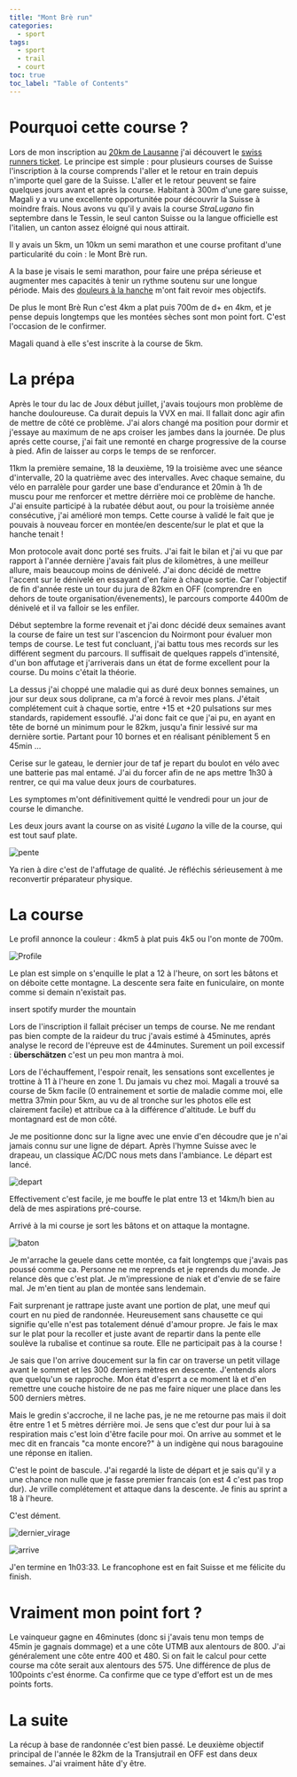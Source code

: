 ```yaml
---
title: "Mont Brè run"
categories:
  - sport
tags:
  - sport
  - trail
  - court
toc: true
toc_label: "Table of Contents"
---
```


# Pourquoi cette course ?

Lors de mon inscription au [20km de Lausanne](https://urschuca.github.io/sport/VVX-prepa-20k-Lausanne/) j'ai découvert le [swiss runners ticket](https://www.sbb.ch/fr/loisirs-vacances/evenements/courses-evenements-sportifs/swiss-runners.html). Le principe est simple : pour plusieurs courses de Suisse l'inscription à la course comprends l'aller et le retour en train depuis n'importe quel gare de la Suisse. L'aller et le retour peuvent se faire quelques jours avant et après la course. Habitant à 300m d'une gare suisse, Magali y a vu une excellente opportunitée pour découvrir la Suisse à moindre frais. Nous avons vu qu'il y avais la course _StraLugano_ fin septembre dans le Tessin, le seul canton Suisse ou la langue officielle est l'italien, un canton assez éloigné qui nous attirait.

Il y avais un 5km, un 10km un semi marathon et une course profitant d'une particularité du coin : le Mont Brè run.

A la base je visais le semi marathon, pour faire une prépa sérieuse et augmenter mes capacités à tenir un rythme soutenu sur une longue période. Mais des [douleurs à la hanche](https://urschuca.github.io/sport/blog/Incertitude/) m'ont fait revoir mes objectifs. 

De plus le mont Brè Run c'est 4km a plat puis 700m de d+ en 4km, et je pense depuis longtemps que les montées sèches sont mon point fort. C'est l'occasion de le confirmer.

Magali quand à elle s'est inscrite à la course de 5km.

# La prépa

Après le tour du lac de Joux début juillet, j'avais toujours mon problème de hanche douloureuse. Ca durait depuis la VVX en mai. Il fallait donc agir afin de mettre de côté ce problème. J'ai alors changé ma position pour dormir et j'essaye au maximum de ne aps croiser les jambes dans la journée. De plus aprés cette course, j'ai fait une remonté en charge progressive de la course à pied. Afin de laisser au corps le temps de se renforcer.

11km la première semaine, 18 la deuxième, 19 la troisième avec une séance d'intervalle, 20 la quatrième avec des intervalles. Avec chaque semaine, du vélo en parralèle pour garder une base d'endurance et 20min à 1h de muscu pour me renforcer et mettre dérrière moi ce problème de hanche. J'ai ensuite participé à la rubatée début aout, ou pour la troisième année consécutive, j'ai amélioré mon temps. Cette course à validé le fait que je pouvais à nouveau forcer en montée/en descente/sur le plat et que la hanche tenait ! 

Mon protocole avait donc porté ses fruits. J'ai fait le bilan et j'ai vu que par rapport à l'année dernière j'avais fait plus de kilomètres, à une meilleur allure, mais beaucoup moins de dénivelé. J'ai donc décidé de mettre l'accent sur le dénivelé en essayant d'en faire à chaque sortie. Car l'objectif de fin d'année reste un tour du jura de 82km en OFF (comprendre en dehors de toute organisation/évenements), le parcours comporte 4400m de dénivelé et il va falloir se les enfiler.

Début septembre la forme revenait et j'ai donc décidé deux semaines avant la course de faire un test sur l'ascencion du Noirmont pour évaluer mon temps de course. Le test fut concluant, j'ai battu tous mes records sur les différent segment du parcours. Il suffisait de quelques rappels d'intensité, d'un bon affutage et j'arriverais dans un état de forme excellent pour la course. Du moins c'était la théorie.

La dessus j'ai choppé une maladie qui as duré deux bonnes semaines, un jour sur deux sous doliprane, ca m'a forcé à revoir mes plans. J'était complétement cuit à chaque sortie, entre +15 et +20 pulsations sur mes standards, rapidement essouflé. J'ai donc fait ce que j'ai pu, en ayant en tête de borné un minimum pour le 82km, jusqu'a finir lessivé sur ma dernière sortie. Partant pour 10 bornes et en réalisant péniblement 5 en 45min ... 

Cerise sur le gateau, le dernier jour de taf je repart du boulot en vélo avec une batterie pas mal entamé. J'ai du forcer afin de ne aps mettre 1h30 à rentrer, ce qui ma value deux jours de courbatures.

Les symptomes m'ont définitivement quitté le vendredi pour un jour de course le dimanche.

Les deux jours avant la course on as visité _Lugano_ la ville de la course, qui est tout sauf plate.

![pente](/assets/images/2024/montbre/pente.jpeg)

Ya rien à dire c'est de l'affutage de qualité. Je réfléchis sérieusement à me reconvertir préparateur physique.

# La course

Le profil annonce la couleur : 4km5 à plat puis 4k5 ou l'on monte de 700m.

![Profile](/assets/images/2024/montbre/profil.jpeg)

Le plan est simple on s'enquille le plat a 12 à l'heure, on sort les bâtons et on déboite cette montagne. La descente sera faite en funiculaire, on monte comme si demain n'existait pas. 

insert spotify murder the mountain

Lors de l'inscription il fallait préciser un temps de course. Ne me rendant pas bien compte de la raideur du truc j'avais estimé à 45minutes, aprés analyse le record de l'épreuve est de 44minutes. Surement un poil excessif : __überschätzen__ c'est un peu mon mantra à moi.

Lors de l'échauffement, l'espoir renait, les sensations sont excellentes je trottine à 11 à l'heure en zone 1. Du jamais vu chez moi. Magali a trouvé sa course de 5km facile (0 entrainement et sortie de maladie comme moi, elle mettra 37min pour 5km, au vu de al tronche sur les photos elle est clairement facile) et attribue ca à la différence d'altitude. Le buff du montagnard est de mon côté.

Je me positionne donc sur la ligne avec une envie d'en découdre que je n'ai jamais connu sur une ligne de départ. Après l'hymne Suisse avec le drapeau, un classique AC/DC nous mets dans l'ambiance. Le départ est lancé.

![depart](/assets/images/2024/montbre/depart.jpg)

Effectivement c'est facile, je me bouffe le plat entre 13 et 14km/h bien au delà de mes aspirations pré-course.

Arrivé à la mi course je sort les bâtons et on attaque la montagne. 

![baton](/assets/images/2024/montbre/baton.jpg)

Je m'arrache la geuele dans cette montée, ca fait longtemps que j'avais pas poussé comme ca. Personne ne me reprends et je reprends du monde. Je relance dès que c'est plat. Je m'impressione de niak et d'envie de se faire mal. Je m'en tient au plan de montée sans lendemain.

Fait surprenant je rattrape juste avant une portion de plat, une meuf qui court en nu pied de randonnée. Heureusement sans chausette ce qui signifie qu'elle n'est pas totalement dénué d'amour propre. Je fais le max sur le plat pour la recoller et juste avant de repartir dans la pente elle soulève la rubalise et continue sa route. Elle ne participait pas à la course !

Je sais que l'on arrive doucement sur la fin car on traverse un petit village avant le sommet et les 300 derniers mètres en descente. J'entends alors que quelqu'un se rapproche. Mon état d'esprrt a ce moment là et d'en remettre une couche histoire de ne pas me faire niquer une place dans les 500 derniers mètres.

Mais le gredin s'accroche, il ne lache pas, je ne me retourne pas mais il doit être entre 1 et 5 mètres dérrière moi. Je sens que c'est dur pour lui à sa respiration mais c'est loin d'être facile pour moi. On arrive au sommet et le mec dit en francais "ca monte encore?" à un indigène qui nous baragouine une réponse en italien. 

C'est le point de bascule. J'ai regardé la liste de départ et je sais qu'il y a une chance non nulle que je fasse premier francais (on est 4 c'est pas trop dur). Je vrille complétement et attaque dans la descente. Je finis au sprint a 18 à l'heure. 

C'est dément.

![dernier_virage](/assets/images/2024/montbre/dernier_virage.jpg)

![arrive](/assets/images/2024/montbre/arrive.jpg)

J'en termine en 1h03:33. Le francophone est en fait Suisse et me félicite du finish.

# Vraiment mon point fort ?

Le vainqueur gagne en 46minutes (donc si j'avais tenu mon temps de 45min je gagnais dommage) et a une côte UTMB aux alentours de 800. J'ai généralement une côte entre 400 et 480. Si on fait le calcul pour cette course ma côte serait aux alentours des 575. Une différence de plus de 100points c'est énorme. Ca confirme que ce type d'effort est un de mes points forts.

# La suite

La récup à base de randonnée c'est bien passé. Le deuxième objectif principal de l'année le 82km de la Transjutrail en OFF est dans deux semaines. J'ai vraiment hâte d'y être.

